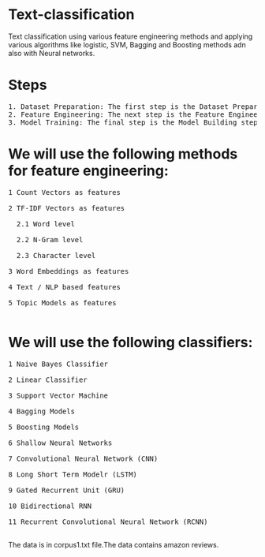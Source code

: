 
# Text-classification
Text classification using various feature engineering methods and applying various algorithms like logistic, SVM, Bagging and Boosting methods adn also with Neural networks.

# Steps
<pre>
1. Dataset Preparation: The first step is the Dataset Preparation step which includes the process of loading a dataset and performing basic pre-processing. The dataset is then splitted into train and validation sets.
2. Feature Engineering: The next step is the Feature Engineering in which the raw dataset is transformed into flat features which can be used in a machine learning model. This step also includes the process of creating new features from the existing data.
3. Model Training: The final step is the Model Building step in which a machine learning model is trained on a labelled dataset.
</pre>

# We will use the following methods for feature engineering:
<pre>
1 Count Vectors as features <br />
2 TF-IDF Vectors as features <br />
  2.1 Word level <br />
  2.2 N-Gram level <br />
  2.3 Character level <br />
3 Word Embeddings as features <br />
4 Text / NLP based features <br />
5 Topic Models as features <br />
</pre>

# We will use the following classifiers:
<pre>
1 Naive Bayes Classifier <br />
2 Linear Classifier <br />
3 Support Vector Machine <br />
4 Bagging Models <br />
5 Boosting Models <br />
6 Shallow Neural Networks <br />
7 Convolutional Neural Network (CNN) <br />
8 Long Short Term Modelr (LSTM) <br />
9 Gated Recurrent Unit (GRU) <br />
10 Bidirectional RNN <br />
11 Recurrent Convolutional Neural Network (RCNN) <br />
</pre>
The data is in corpus1.txt file.The data contains amazon reviews.

